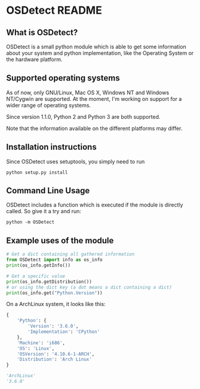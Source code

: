 OSDetect README
===============

What is OSDetect?
-----------------

OSDetect is a small python module which is able to get some information
about your system and python implementation, like the Operating System
or the hardware platform.

Supported operating systems
---------------------------

As of now, only GNU/Linux, Mac OS X, Windows NT and Windows NT/Cygwin are supported. At the
moment, I'm working on support for a wider range of operating systems.

Since version 1.1.0, Python 2 and Python 3 are both supported.

Note that the information available on the different platforms may differ.

Installation instructions
-------------------------

Since OSDetect uses setuptools, you simply need to run

	python setup.py install

Command Line Usage
------------------

OSDetect includes a function which is executed if the module is directly called. So give it
a try and run:

	python -m OSDetect

Example uses of the module
--------------------------

```python
# Get a dict containing all gathered information
from OSDetect import info as os_info
print(os_info.getInfo())

# Get a specific value
print(os_info.getDistribution())
# or using the dict key (a dot means a dict containing a dict)
print(os_info.get("Python.Version"))
```

On a ArchLinux system, it looks like this:

```python
{
	'Python': {
		'Version': '3.6.0',
		'Implementation': 'CPython'
	},
	'Machine': 'i686',
	'OS': 'Linux',
	'OSVersion': '4.10.6-1-ARCH',
	'Distribution': 'Arch Linux'
}

'ArchLinux'
'3.6.0'
```

